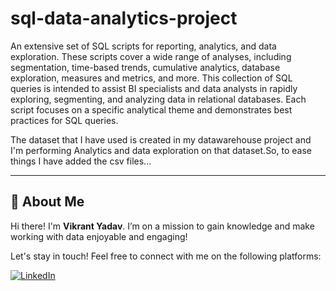 # sql-data-analytics-project
An extensive set of SQL scripts for reporting, analytics, and data exploration. These scripts cover a wide range of analyses, including segmentation, time-based trends, cumulative analytics, database exploration, measures and metrics, and more. This collection of SQL queries is intended to assist BI specialists and data analysts in rapidly exploring, segmenting, and analyzing data in relational databases. Each script focuses on a specific analytical theme and demonstrates best practices for SQL queries.

The dataset that I have used is created in my datawarehouse project and I'm performing Analytics and data exploration on that dataset.So, to ease things I have added the csv files...

---

## 🌟 About Me

Hi there! I'm **Vikrant Yadav**. I’m on a mission to gain knowledge and make working with data enjoyable and engaging!

Let's stay in touch! Feel free to connect with me on the following platforms:

[![LinkedIn](https://img.shields.io/badge/LinkedIn-0077B5?style=for-the-badge&logo=linkedin&logoColor=white)](https://www.linkedin.com/in/vikrant-ydata/)
